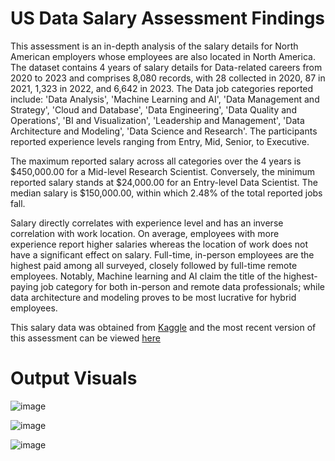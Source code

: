 # US Data Salary Assessment Findings
This assessment is an in-depth analysis of the salary details for North American employers whose employees are also located in North America. The dataset contains 4 years of salary details for Data-related careers from 2020 to 2023 and comprises 8,080 records, with 28 collected in 2020, 87 in 2021, 1,323 in 2022, and 6,642 in 2023. The Data job categories reported include: 'Data Analysis', 'Machine Learning and AI', 'Data Management and Strategy', 'Cloud and Database', 'Data Engineering', 'Data Quality and Operations', 'BI and Visualization', 'Leadership and Management', 'Data Architecture and Modeling', 'Data Science and Research'. The participants reported experience levels ranging from Entry, Mid, Senior, to Executive.

The maximum reported salary across all categories over the 4 years is $450,000.00 for a Mid-level Research Scientist. Conversely, the minimum reported salary stands at $24,000.00 for an Entry-level Data Scientist. The median salary is $150,000.00, within which 2.48% of the total reported jobs fall.

Salary directly correlates with experience level and has an inverse correlation with work location. On average, employees with more experience report higher salaries whereas the location of work does not have a significant effect on salary. Full-time, in-person employees are the highest paid among all surveyed, closely followed by full-time remote employees. Notably, Machine learning and AI claim the title of the highest-paying job category for both in-person and remote data professionals; while data architecture and modeling proves to be most lucrative for hybrid employees. 

This salary data was obtained from [Kaggle](https://www.kaggle.com/datasets/hummaamqaasim/jobs-in-data) and the most recent version of this assessment can be viewed [here](https://www.kaggle.com/code/sonyalawrence/data-salaries-in-north-america)

# Output Visuals
![image](https://github.com/Sonya-7/US_Data_Salaries/assets/92489108/41e74743-df58-4706-9287-7b1b0148d60d)

![image](https://github.com/Sonya-7/US_Data_Salaries/assets/92489108/49b0c486-1b66-4461-9541-7acfce02a99f)

![image](https://github.com/Sonya-7/US_Data_Salaries/assets/92489108/cce11eff-92ea-4fad-8164-a9dde64a846a)


